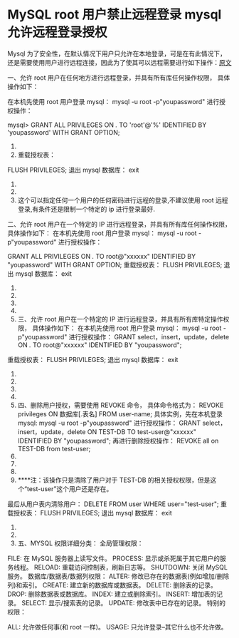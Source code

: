 # MySQL root 用户禁止远程登录 mysql 允许远程登录授权

Mysql 为了安全性，在默认情况下用户只允许在本地登录，可是在有此情况下，还是需要使用用户进行远程连接，因此为了使其可以远程需要进行如下操作：[原文](https://blog.51cto.com/u_16213604/7013865)

一、允许 root 用户在任何地方进行远程登录，并具有所有库任何操作权限，
具体操作如下：

在本机先使用 root 用户登录 mysql： mysql -u root -p"youpassword" 进行授权操作：

mysql>
GRANT ALL PRIVILEGES ON _._ TO 'root'@'%' IDENTIFIED BY 'youpassword' WITH GRANT OPTION;

1.
2. 重载授权表：

FLUSH PRIVILEGES;
退出 mysql 数据库：
exit

1.
2.
3. 这个可以指定任何一个用户的任何密码进行远程的登录,不建议使用 root 远程登录,有条件还是限制一个特定的 ip 进行登录最好.

二、允许 root 用户在一个特定的 IP 进行远程登录，并具有所有库任何操作权限，
具体操作如下： 在本机先使用 root 用户登录 mysql： mysql -u root -p"youpassword" 进行授权操作：

GRANT ALL PRIVILEGES ON _._ TO root@"xxxxxx" IDENTIFIED BY "youpassword" WITH GRANT OPTION;
重载授权表： FLUSH PRIVILEGES;
退出 mysql 数据库： exit

1.
2.
3.
4.
5. 三、允许 root 用户在一个特定的 IP 进行远程登录，并具有所有库特定操作权限，
   具体操作如下： 在本机先使用 root 用户登录 mysql： mysql -u root -p"youpassword" 进行授权操作：
   GRANT select，insert，update，delete ON _._ TO root@"xxxxxx" IDENTIFIED BY "youpassword";

重载授权表： FLUSH PRIVILEGES;
退出 mysql 数据库： exit

1.
2.
3.
4.
5. 四、删除用户授权，需要使用 REVOKE 命令，
   具体命令格式为： REVOKE privileges ON 数据库[.表名] FROM user-name;
   具体实例，先在本机登录 mysql: mysql -u root -p"youpassword"
   进行授权操作： GRANT select，insert，update，delete ON TEST-DB TO test-user@"xxxxxx" IDENTIFIED BY "youpassword";
   再进行删除授权操作： REVOKE all on TEST-DB from test-user;
6.
7.
8.
9. \*\*\*\*注：该操作只是清除了用户对于 TEST-DB 的相关授权权限，但是这个“test-user”这个用户还是存在。

最后从用户表内清除用户： DELETE FROM user WHERE user="test-user";
重载授权表： FLUSH PRIVILEGES;
退出 mysql 数据库： exit

1.
2.
3. 五、MYSQL 权限详细分类：
   全局管理权限：

FILE: 在 MySQL 服务器上读写文件。
PROCESS: 显示或杀死属于其它用户的服务线程。
RELOAD: 重载访问控制表，刷新日志等。
SHUTDOWN: 关闭 MySQL 服务。 数据库/数据表/数据列权限：
ALTER: 修改已存在的数据表(例如增加/删除列)和索引。
CREATE: 建立新的数据库或数据表。
DELETE: 删除表的记录。
DROP: 删除数据表或数据库。
INDEX: 建立或删除索引。
INSERT: 增加表的记录。
SELECT: 显示/搜索表的记录。
UPDATE: 修改表中已存在的记录。
特别的权限：

ALL: 允许做任何事(和 root 一样)。
USAGE: 只允许登录–其它什么也不允许做。

